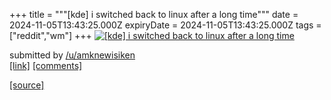 +++
title = """[kde] i switched back to linux after a long time"""
date = 2024-11-05T13:43:25.000Z
expiryDate = 2024-11-05T13:43:25.000Z
tags = ["reddit","wm"]
+++
[![ [kde] i switched back to linux after a long time ](https://b.thumbs.redditmedia.com/k1wZjKuThVEQ4zkHAndiDi04i_H0RYOHZNV4EpyEmcY.jpg " [kde] i switched back to linux after a long time ")](https://www.reddit.com/r/unixporn/comments/1gk6yor/kde_i_switched_back_to_linux_after_a_long_time/)

submitted by [/u/amknewisiken](https://www.reddit.com/user/amknewisiken)  
[\[link\]](https://www.reddit.com/gallery/1gk6yor) [\[comments\]](https://www.reddit.com/r/unixporn/comments/1gk6yor/kde_i_switched_back_to_linux_after_a_long_time/)

[[source]](https://www.reddit.com/r/unixporn/comments/1gk6yor/kde_i_switched_back_to_linux_after_a_long_time/)
